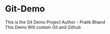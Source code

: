 # Git-Demo
This is the Git Demo Project
Author - Pratik Bhand
<br>
This Demo Will contain Git and Github
